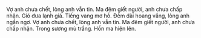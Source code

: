 Vợ anh chưa chết, lòng anh vẫn tin. Ma đêm giết người, anh chưa chấp nhận. Gió đưa lạnh giá. Tiếng vang mơ hồ. Đêm dài hoang vắng, lòng anh ngẩn ngơ. Vợ anh chưa chết, lòng anh vẫn tin. Ma đêm giết người, anh chưa chấp nhận. Trong sương mù trắng. Hồn ma hiện lên.